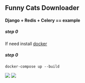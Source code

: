 ## Funny Cats Downloader

#### Django + Redis + Celery == example


##### step 0
If need install <a href="https://docs.docker.com/engine/install/ubuntu/">docker</a>

##### step 0 

```docker-compose up --build```


<img src="assets/description/celery0.png">

<img src="assets/description/celery1.png">